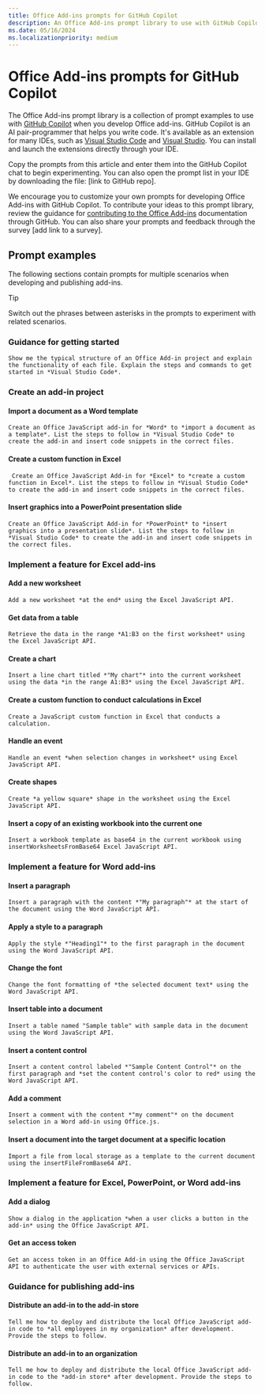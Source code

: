 ```yaml
---
title: Office Add-ins prompts for GitHub Copilot
description: An Office Add-ins prompt library to use with GitHub Copilot.
ms.date: 05/16/2024
ms.localizationpriority: medium
---
```


# Office Add-ins prompts for GitHub Copilot

The Office Add-ins prompt library is a collection of prompt examples to use with [GitHub Copilot](https://github.com/features/copilot/plans) when you develop Office add-ins. GitHub Copilot is an AI pair-programmer that helps you write code. It's available as an extension for many IDEs, such as [Visual Studio Code](https://marketplace.visualstudio.com/items?itemName=GitHub.copilot) and [Visual Studio](https://marketplace.visualstudio.com/items?itemName=GitHub.copilotvs). You can install and launch the extensions directly through your IDE.

Copy the prompts from this article and enter them into the GitHub Copilot chat to begin experimenting. You can also open the prompt list in your IDE by downloading the file: [link to GitHub repo].

We encourage you to customize your own prompts for developing Office Add-ins with GitHub Copilot. To contribute your ideas to this prompt library, review the guidance for [contributing to the Office Add-ins](https://github.com/OfficeDev/office-js-docs-pr/blob/main/Contributing.md) documentation through GitHub. You can also share your prompts and feedback through the survey [add link to a survey].

## Prompt examples

The following sections contain prompts for multiple scenarios when developing and publishing add-ins.

> [!TIP]
> Switch out the phrases between asterisks in the prompts to experiment with related scenarios.

### Guidance for getting started

```code
Show me the typical structure of an Office Add-in project and explain the functionality of each file. Explain the steps and commands to get started in *Visual Studio Code*.
```

### Create an add-in project

#### Import a document as a Word template

```code
Create an Office JavaScript add-in for *Word* to *import a document as a template*. List the steps to follow in *Visual Studio Code* to create the add-in and insert code snippets in the correct files.
```

#### Create a custom function in Excel

```code
 Create an Office JavaScript Add-in for *Excel* to *create a custom function in Excel*. List the steps to follow in *Visual Studio Code* to create the add-in and insert code snippets in the correct files.
```

#### Insert graphics into a PowerPoint presentation slide

```code
Create an Office JavaScript Add-in for *PowerPoint* to *insert graphics into a presentation slide*. List the steps to follow in *Visual Studio Code* to create the add-in and insert code snippets in the correct files.
```

### Implement a feature for Excel add-ins

#### Add a new worksheet

```code
Add a new worksheet *at the end* using the Excel JavaScript API.
```

#### Get data from a table

```code
Retrieve the data in the range *A1:B3 on the first worksheet* using the Excel JavaScript API.
```

#### Create a chart

```code
Insert a line chart titled *"My chart"* into the current worksheet using the data *in the range A1:B3* using the Excel JavaScript API.
```

#### Create a custom function to conduct calculations in Excel

```code
Create a JavaScript custom function in Excel that conducts a calculation.
```

#### Handle an event

```code
Handle an event *when selection changes in worksheet* using Excel JavaScript API.
```

#### Create shapes

```code
Create *a yellow square* shape in the worksheet using the Excel JavaScript API.
```

#### Insert a copy of an existing workbook into the current one

```code
Insert a workbook template as base64 in the current workbook using insertWorksheetsFromBase64 Excel JavaScript API.
```

### Implement a feature for Word add-ins

#### Insert a paragraph

```code
Insert a paragraph with the content *"My paragraph"* at the start of the document using the Word JavaScript API.
```

#### Apply a style to a paragraph

```code
Apply the style *"Heading1"* to the first paragraph in the document using the Word JavaScript API.
```

#### Change the font

```code
Change the font formatting of *the selected document text* using the Word JavaScript API.
```

#### Insert table into a document

```code
Insert a table named "Sample table" with sample data in the document using the Word JavaScript API.
```

#### Insert a content control

```code
Insert a content control labeled *"Sample Content Control"* on the first paragraph and *set the content control's color to red* using the Word JavaScript API.
```

#### Add a comment

```code
Insert a comment with the content *"my comment"* on the document selection in a Word add-in using Office.js.
```

#### Insert a document into the target document at a specific location

```code
Import a file from local storage as a template to the current document using the insertFileFromBase64 API.
```

### Implement a feature for Excel, PowerPoint, or Word add-ins

#### Add a dialog

```code
Show a dialog in the application *when a user clicks a button in the add-in* using the Office JavaScript API.
```

#### Get an access token

```code
Get an access token in an Office Add-in using the Office JavaScript API to authenticate the user with external services or APIs.
```

### Guidance for publishing add-ins

#### Distribute an add-in to the add-in store

```code
Tell me how to deploy and distribute the local Office JavaScript add-in code to *all employees in my organization* after development. Provide the steps to follow.
```

#### Distribute an add-in to an organization

```code
Tell me how to deploy and distribute the local Office JavaScript add-in code to the *add-in store* after development. Provide the steps to follow.
```